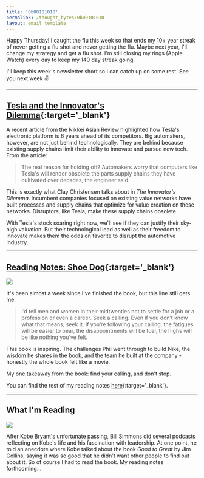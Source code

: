 ```yaml
---
title: '0b00101010'
permalink: /thought_bytes/0b00101010
layout: email_template
---
```


Happy Thursday! I caught the flu this week so that ends my 10+ year streak of never getting a flu shot and never getting the flu. Maybe next year, I'll change my strategy and get a flu shot. I'm still closing my rings (Apple Watch) every day to keep my 140 day streak going.

I'll keep this week's newsletter short so I can catch up on some rest. See you next week ✌️

<hr class='after-post-hr'/>

## [Tesla and the Innovator's Dilemma](https://asia.nikkei.com/Business/Automobiles/Tesla-teardown-finds-electronics-6-years-ahead-of-Toyota-and-VW2){:target='_blank'}

<!-- I've long admired the work Elon Musk has done at Tesla and continue to be bullish about their prospects. A recent article from Nikkei Business Publications further supports.

One of my favorite lines from the article: "One stunned engineer from a major Japanese automaker examined the computer and declared, 'We cannot do it.'"

What's most interesting about the article is related to my thoughts on *The Innovator's Dilemma* from last week's newsletter.

Tesla -->

A recent article from the Nikkei Asian Review highlighted how Tesla's electronic platform is 6 years ahead of its competitors. Big automakers, however, are not just behind technologically. They are behind because existing supply chains limit their ability to innovate and pursue new tech. From the article:

> The real reason for holding off? Automakers worry that computers like Tesla's will render obsolete the parts supply chains they have cultivated over decades, the engineer said.

This is exactly what Clay Christensen talks about in *The Innovator's Dilemma*. Incumbent companies focused on existing value networks have built processes and supply chains that optimize for value creation on these networks. Disruptors, like Tesla, make these supply chains obsolete.

With Tesla's stock soaring right now, we'll see if they can justify their sky-high valuation. But their technological lead as well as their freedom to innovate makes them the odds on favorite to disrupt the automotive industry.

<hr class='after-post-hr'/>

## [Reading Notes: Shoe Dog](https://kevinarifin.com/reading_notes/shoe-dog){:target='_blank'}

![](https://kevinarifin.com/images/books/shoe-dog.jpg)

It's been almost a week since I've finished the book, but this line still gets me:
> I’d tell men and women in their midtwenties not to settle for a job or a profession or even a career. Seek a calling. Even if you don’t know what that means, seek it. If you’re following your calling, the fatigues will be easier to bear, the disappointments will be fuel, the highs will be like nothing you’ve felt.

This book is inspiring. The challenges Phil went through to build Nike, the wisdom he shares in the book, and the team he built at the company - honestly the whole book felt like a movie.

My one takeaway from the book: find your calling, and don't stop.

You can find the rest of my reading notes [here](https://kevinarifin.com/reading_notes/shoe-dog){:target='_blank'}.

<hr class='after-post-hr'/>

## What I'm Reading

![](https://kevinarifin.com/images/books/good-to-great.jpg)

After Kobe Bryant's unfortunate passing, Bill Simmons did several podcasts reflecting on Kobe's life and his fascination with leadership. At one point, he told an anecdote where Kobe talked about the book *Good to Great* by Jim Collins, saying it was so good that he didn't want other people to find out about it. So of course I had to read the book. My reading notes forthcoming...